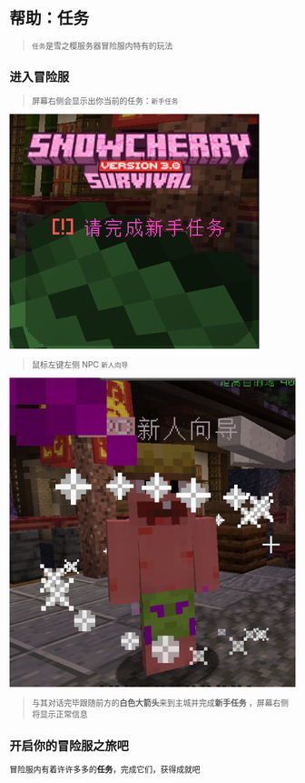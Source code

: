 # 帮助：任务
> `任务`是雪之樱服务器冒险服内特有的玩法


## 进入冒险服
> 屏幕右侧会显示出你当前的任务：`新手任务`

![任务](_images/新手任务.png)

> 鼠标左键左侧 NPC `新人向导`

![任务](_images/新人向导.png)

> 与其对话完毕跟随前方的**白色大箭头**来到主城并完成**新手任务** ，屏幕右侧将显示正常信息

## 开启你的冒险服之旅吧

冒险服内有着许许多多的**任务**，完成它们，获得成就吧 
